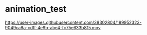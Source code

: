 # animation_test

https://user-images.githubusercontent.com/38302804/189952323-9049ca8a-cdff-4e9b-abe4-fc75e633b815.mov

